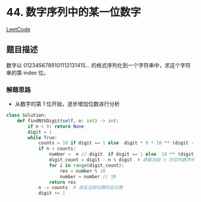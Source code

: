 # 44. 数字序列中的某一位数字

[LeetCode](https://leetcode-cn.com/problems/shu-zi-xu-lie-zhong-mou-yi-wei-de-shu-zi-lcof/)

## 题目描述

数字以 0123456789101112131415... 的格式序列化到一个字符串中，求这个字符串的第 index 位。

### 解题思路

- 从数字的第 1 位开始，逐步增加位数进行分析

```python
class Solution:
    def findNthDigit(self, n: int) -> int:
        if n < 0: return None
        digit = 1
        while True:
            counts = 10 if digit == 1 else  digit * 9 * 10 ** (digit - 1)  #  当前 digit 对应的数字总数
            if n < counts:
                number =  n // digit  if digit == 1 else  10 ** (digit - 1) + n // digit  # 获取当前 n 对应的数字
                digit_count = digit - n % digit  # 获取当前 n 对应的数字的位数
                for i in range(digit_count):
                    res = number % 10
                    number = number // 10
                return res
            n -= counts  # 减去当前位数的总位数
            digit += 1
```
